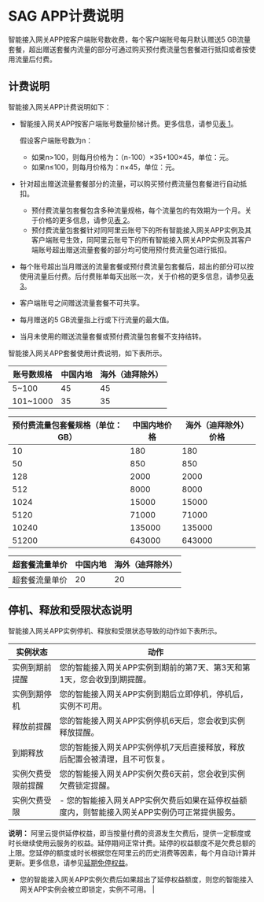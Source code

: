 # SAG APP计费说明

智能接入网关APP按客户端账号数收费，每个客户端账号每月默认赠送5 GB流量套餐，超出赠送套餐内流量的部分可通过购买预付费流量包套餐进行抵扣或者按使用流量后付费。

## 计费说明

智能接入网关APP计费说明如下：

-   智能接入网关APP按客户端账号数量阶梯计费。更多信息，请参见[表 1](#table_eba_vr2_687)。

    假设客户端账号数为n：

    -   如果n\>100，则每月价格为：（n-100）×35+100×45，单位：元。
    -   如果n≤100，则每月价格为：n×45，单位：元。
-   针对超出赠送流量套餐部分的流量，可以购买预付费流量包套餐进行自动抵扣。
    -   预付费流量包套餐包含多种流量规格，每个流量包的有效期为一个月。关于价格的更多信息，请参见[表 2](#table_vyi_l8l_emn)。
    -   预付费流量包套餐针对同阿里云账号下的所有智能接入网关APP实例及其客户端账号生效，同阿里云账号下的所有智能接入网关APP实例及其客户端账号超出赠送流量套餐的部分均可使用预付费流量包进行抵扣。
-   每个账号超出当月赠送的流量套餐或预付费流量包套餐后，超出的部分可以按使用流量后付费。后付费账单每天出账一次，关于价格的更多信息，请参见[表 3](#table_7h5_dub_f02)。
-   客户端账号之间赠送流量套餐不可共享。
-   每月赠送的5 GB流量指上行或下行流量的最大值。
-   当月未使用的赠送流量套餐或预付费流量包套餐不支持结转。

智能接入网关APP套餐使用计费说明，如下表所示。

|账号数规格|中国内地|海外（迪拜除外）|
|-----|----|--------|
|5~100|45|45|
|101~1000|35|35|

|预付费流量包套餐规格（单位：GB）|中国内地价格|海外（迪拜除外）价格|
|-----------------|------|----------|
|10|180|180|
|50|850|850|
|128|2000|2000|
|512|8000|8000|
|1024|15000|15000|
|5120|71000|71000|
|10240|135000|135000|
|51200|643000|643000|

|超套餐流量单价|中国内地|海外（迪拜除外）|
|-------|----|--------|
|超套餐流量单价|20|20|

## 停机、释放和受限状态说明

智能接入网关APP实例停机、释放和受限状态导致的动作如下表所示。

|实例状态|动作|
|----|--|
|实例到期前提醒|您的智能接入网关APP实例到期前的第7天、第3天和第1天，您会收到到期提醒。|
|实例到期停机|您的智能接入网关APP实例到期后立即停机，停机后，实例不可用。|
|释放前提醒|您的智能接入网关APP实例停机6天后，您会收到实例释放提醒。|
|到期释放|您的智能接入网关APP实例停机7天后直接释放，释放后配置会被清理，且不可恢复。|
|实例欠费受限前提醒|您的智能接入网关APP实例欠费6天前，您会收到实例欠费锁定提醒。|
|实例欠费受限|-   您的智能接入网关APP实例欠费后如果在延停权益额度内，则智能接入网关APP实例仍可正常提供服务。

**说明：** 阿里云提供延停权益，即当按量付费的资源发生欠费后，提供一定额度或时长继续使用云服务的权益。延停期间正常计费。延停的权益额度不是欠费总额的上限。您延停的额度或时长根据您在阿里云的历史消费等因素，每个月自动计算并更新。更多信息，请参见[延期免停权益](https://help.aliyun.com/document_detail/190777.html)。

-   您的智能接入网关APP实例欠费后如果超出了延停权益额度，则您的智能接入网关APP实例会被立即锁定，实例不可用。 |

